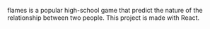 flames is a popular high-school game that predict the nature of the relationship between two people. This project is made with React.
